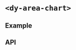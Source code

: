 # `<dy-area-chart>`

## Example

<gbp-example
  name="dy-area-chart"
  props='{"style": "width: 100%;", "fill": "true", "chartzoom": true, "sequences": [{"label": "Label", "values": [[100, 1], [600, 3], [1000, 5]] }]}'
  src="https://jspm.dev/duoyun-ui/elements/area-chart"></gbp-example>

## API

<gbp-api src="/src/elements/area-chart.ts"></gbp-api>
